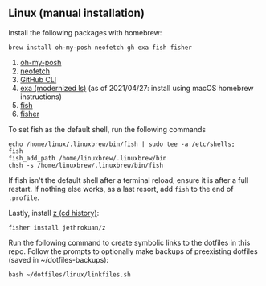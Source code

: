 ## Linux (manual installation)

Install the following packages with homebrew:

```
brew install oh-my-posh neofetch gh exa fish fisher
```

1. [oh-my-posh](https://ohmyposh.dev/)
1. [neofetch](https://github.com/dylanaraps/neofetch)
1. [GitHub CLI](https://github.com/cli/cli)
1. [exa (modernized ls)](https://github.com/ogham/exa) (as of 2021/04/27: install using macOS homebrew instructions)
1. [fish](https://fishshell.com)
1. [fisher](https://github.com/jorgebucaran/fisher)

To set fish as the default shell, run the following commands

```
echo /home/linux/.linuxbrew/bin/fish | sudo tee -a /etc/shells;
fish
fish_add_path /home/linuxbrew/.linuxbrew/bin
chsh -s /home/linuxbrew/.linuxbrew/bin/fish
```

If fish isn't the default shell after a terminal reload, ensure it is after a full restart. If nothing else works, as a last resort, add `fish` to the end of `.profile`.

Lastly, install [z (cd history)](https://github.com/jethrokuan/z):

```
fisher install jethrokuan/z
```

Run the following command to create symbolic links to the dotfiles in this repo. Follow the prompts to optionally make backups of preexisting dotfiles (saved in ~/dotfiles-backups):

```
bash ~/dotfiles/linux/linkfiles.sh
```
